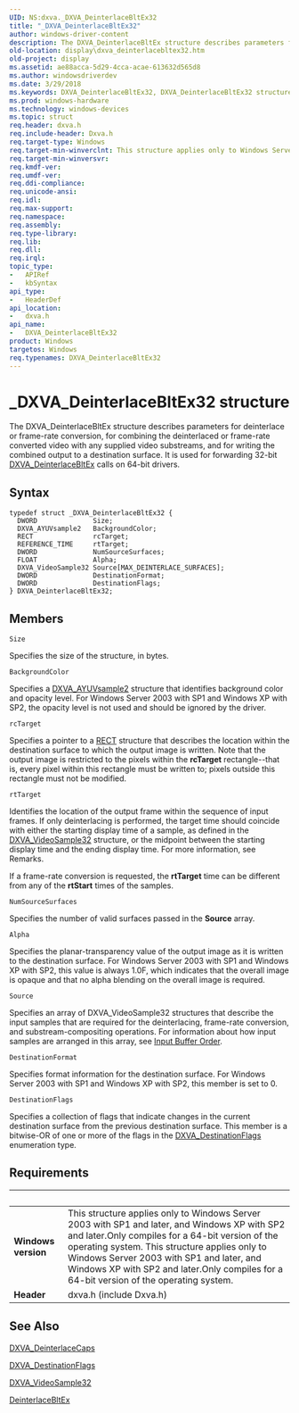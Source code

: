 ```yaml
---
UID: NS:dxva._DXVA_DeinterlaceBltEx32
title: "_DXVA_DeinterlaceBltEx32"
author: windows-driver-content
description: The DXVA_DeinterlaceBltEx structure describes parameters for deinterlace or frame-rate conversion, for combining the deinterlaced or frame-rate converted video with any supplied video substreams, and for writing the combined output to a destination surface. It is used for forwarding 32-bit DXVA_DeinterlaceBltEx calls on 64-bit drivers.
old-location: display\dxva_deinterlacebltex32.htm
old-project: display
ms.assetid: ae88acca-5d29-4cca-acae-613632d565d8
ms.author: windowsdriverdev
ms.date: 3/29/2018
ms.keywords: DXVA_DeinterlaceBltEx32, DXVA_DeinterlaceBltEx32 structure [Display Devices], _DXVA_DeinterlaceBltEx32, display.dxva_deinterlacebltex32, dxva/DXVA_DeinterlaceBltEx32, dxvaref_93b5f3fe-0474-4efe-8d8f-b57e5c3f267d.xml
ms.prod: windows-hardware
ms.technology: windows-devices
ms.topic: struct
req.header: dxva.h
req.include-header: Dxva.h
req.target-type: Windows
req.target-min-winverclnt: This structure applies only to Windows Server 2003 with SP1 and later, and Windows XP with SP2 and later.Only compiles for a 64-bit version of the operating system.
req.target-min-winversvr: 
req.kmdf-ver: 
req.umdf-ver: 
req.ddi-compliance: 
req.unicode-ansi: 
req.idl: 
req.max-support: 
req.namespace: 
req.assembly: 
req.type-library: 
req.lib: 
req.dll: 
req.irql: 
topic_type:
-	APIRef
-	kbSyntax
api_type:
-	HeaderDef
api_location:
-	dxva.h
api_name:
-	DXVA_DeinterlaceBltEx32
product: Windows
targetos: Windows
req.typenames: DXVA_DeinterlaceBltEx32
---
```


# _DXVA_DeinterlaceBltEx32 structure
The DXVA_DeinterlaceBltEx structure describes parameters for deinterlace or frame-rate conversion, for combining the deinterlaced or frame-rate converted video with any supplied video substreams, and for writing the combined output to a destination surface. It is used for forwarding  32-bit <a href="https://msdn.microsoft.com/library/windows/hardware/ff563915">DXVA_DeinterlaceBltEx</a> calls on 64-bit drivers.

## Syntax
```
typedef struct _DXVA_DeinterlaceBltEx32 {
  DWORD              Size;
  DXVA_AYUVsample2   BackgroundColor;
  RECT               rcTarget;
  REFERENCE_TIME     rtTarget;
  DWORD              NumSourceSurfaces;
  FLOAT              Alpha;
  DXVA_VideoSample32 Source[MAX_DEINTERLACE_SURFACES];
  DWORD              DestinationFormat;
  DWORD              DestinationFlags;
} DXVA_DeinterlaceBltEx32;
```

## Members


`Size`

Specifies the size of the structure, in bytes.

`BackgroundColor`

Specifies a <a href="https://msdn.microsoft.com/library/windows/hardware/ff563116">DXVA_AYUVsample2</a> structure that identifies background color and opacity level. For Windows Server 2003 with SP1 and Windows XP with SP2, the opacity level is not used and should be ignored by the driver.

`rcTarget`

Specifies a pointer to a <a href="https://msdn.microsoft.com/library/windows/hardware/ff569234">RECT</a> structure that describes the location within the destination surface to which the output image is written. Note that the output image is restricted to the pixels within the <b>rcTarget</b> rectangle--that is, every pixel within this rectangle must be written to; pixels outside this rectangle must not be modified.

`rtTarget`

Identifies the location of the output frame within the sequence of input frames. If only deinterlacing is performed, the target time should coincide with either the starting display time of a sample, as defined in the <a href="https://msdn.microsoft.com/library/windows/hardware/ff564102">DXVA_VideoSample32</a> structure, or the midpoint between the starting display time and the ending display time. For more information, see Remarks.

If a frame-rate conversion is requested, the <b>rtTarget</b> time can be different from any of the <b>rtStart</b> times of the samples.

`NumSourceSurfaces`

Specifies the number of valid surfaces passed in the <b>Source</b> array.

`Alpha`

Specifies the planar-transparency value of the output image as it is written to the destination surface. For Windows Server 2003 with SP1 and Windows XP with SP2, this value is always 1.0F, which indicates that the overall image is opaque and that no alpha blending on the overall image is required.

`Source`

Specifies an array of DXVA_VideoSample32 structures that describe the input samples that are required for the deinterlacing, frame-rate conversion, and substream-compositing operations. For information about how input samples are arranged in this array, see <a href="https://msdn.microsoft.com/99110b1a-1511-44f5-a4bb-a5e38fd41fff">Input Buffer Order</a>.

`DestinationFormat`

Specifies format information for the destination surface. For Windows Server 2003 with SP1 and Windows XP with SP2, this member is set to 0.

`DestinationFlags`

Specifies a collection of flags that indicate changes in the current destination surface from the previous destination surface. This member is a bitwise-OR of one or more of the flags in the <a href="https://msdn.microsoft.com/library/windows/hardware/ff563963">DXVA_DestinationFlags</a> enumeration type.


## Requirements
| &nbsp; | &nbsp; |
| ---- |:---- |
| **Windows version** | This structure applies only to Windows Server 2003 with SP1 and later, and Windows XP with SP2 and later.Only compiles for a 64-bit version of the operating system. This structure applies only to Windows Server 2003 with SP1 and later, and Windows XP with SP2 and later.Only compiles for a 64-bit version of the operating system. |
| **Header** | dxva.h (include Dxva.h) |

## See Also

<a href="https://msdn.microsoft.com/library/windows/hardware/ff563939">DXVA_DeinterlaceCaps</a>



<a href="https://msdn.microsoft.com/library/windows/hardware/ff563963">DXVA_DestinationFlags</a>



<a href="https://msdn.microsoft.com/library/windows/hardware/ff564102">DXVA_VideoSample32</a>



<a href="https://msdn.microsoft.com/12a0e467-54f8-4cca-8ec0-aa8d04480ab6">DeinterlaceBltEx</a>